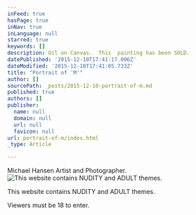 ```yaml
---
inFeed: true
hasPage: true
inNav: true
inLanguage: null
starred: true
keywords: []
description: Oil on Canvas.  This  painting has been SOLD.
datePublished: '2015-12-10T17:41:17.006Z'
dateModified: '2015-12-10T17:41:05.733Z'
title: "Portrait of 'M'"
author: []
sourcePath: _posts/2015-12-10-portrait-of-m.md
published: true
authors: []
publisher:
  name: null
  domain: null
  url: null
  favicon: null
url: portrait-of-m/index.html
_type: Article

---
```

Michael Hansen Artist and Photographer.
![This website contains NUDITY and ADULT themes.](https://s3-us-west-2.amazonaws.com/the-grid-img/p/f909b861249cda270a11d7fbc4e4ed9a6be240ce.jpg)

This website contains NUDITY and ADULT themes.

Viewers must be 18 to enter.